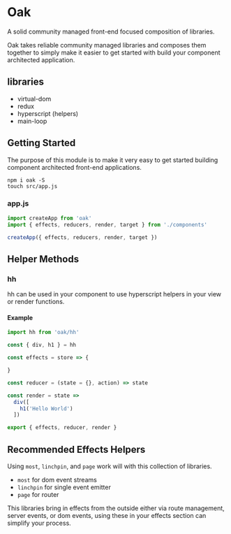 # Oak

A solid community managed front-end focused composition of libraries.

Oak takes reliable community managed libraries and composes them together to simply
make it easier to get started with build your component architected application.

## libraries

* virtual-dom
* redux
* hyperscript (helpers)
* main-loop

## Getting Started

The purpose of this module is to make it very easy to get started building component
architected front-end applications.

```
npm i oak -S
touch src/app.js
```

### app.js

``` js
import createApp from 'oak'
import { effects, reducers, render, target } from './components'

createApp({ effects, reducers, render, target })
```

## Helper Methods

### hh

hh can be used in your component to use hyperscript helpers in your view or render
functions.

#### Example

``` js
import hh from 'oak/hh'

const { div, h1 } = hh

const effects = store => {

}

const reducer = (state = {}, action) => state

const render = state =>
  div([
    h1('Hello World')
  ])

export { effects, reducer, render }
```

## Recommended Effects Helpers

Using `most`, `linchpin`, and `page` work will with this collection of libraries.

* `most` for dom event streams
* `linchpin` for single event emitter
* `page` for router

This libraries bring in effects from the outside either via route management,
server events, or dom events, using these in your effects section can simplify
your process.
